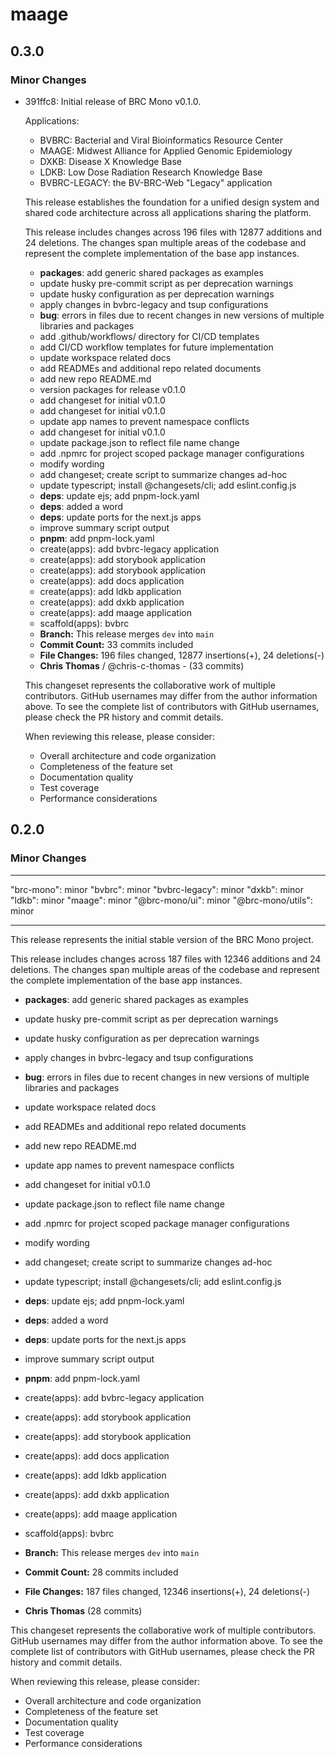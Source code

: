 # maage

## 0.3.0

### Minor Changes

- 391ffc8: Initial release of BRC Mono v0.1.0.

  Applications:

  - BVBRC: Bacterial and Viral Bioinformatics Resource Center
  - MAAGE: Midwest Alliance for Applied Genomic Epidemiology
  - DXKB: Disease X Knowledge Base
  - LDKB: Low Dose Radiation Research Knowledge Base
  - BVBRC-LEGACY: the BV-BRC-Web "Legacy" application

  This release establishes the foundation for a unified design system and shared code architecture across all applications sharing the platform.

  This release includes changes across 196 files with 12877 additions and 24 deletions. The changes span multiple areas of the codebase and represent the complete implementation of the base app instances.

  - **packages**: add generic shared packages as examples
  - update husky pre-commit script as per deprecation warnings
  - update husky configuration as per deprecation warnings
  - apply changes in bvbrc-legacy and tsup configurations
  - **bug**: errors in files due to recent changes in new versions of multiple libraries and packages
  - add .github/workflows/ directory for CI/CD templates
  - add CI/CD workflow templates for future implementation
  - update workspace related docs
  - add READMEs and additional repo related documents
  - add new repo README.md
  - version packages for release v0.1.0
  - add changeset for initial v0.1.0
  - add changeset for initial v0.1.0
  - update app names to prevent namespace conflicts
  - add changeset for initial v0.1.0
  - update package.json to reflect file name change
  - add .npmrc for project scoped package manager configurations
  - modify wording
  - add changeset; create script to summarize changes ad-hoc
  - update typescript; install @changesets/cli; add eslint.config.js
  - **deps**: update ejs; add pnpm-lock.yaml
  - **deps**: added a word
  - **deps**: update ports for the next.js apps
  - improve summary script output
  - **pnpm**: add pnpm-lock.yaml
  - create(apps): add bvbrc-legacy application
  - create(apps): add storybook application
  - create(apps): add storybook application
  - create(apps): add docs application
  - create(apps): add ldkb application
  - create(apps): add dxkb application
  - create(apps): add maage application
  - scaffold(apps): bvbrc
  - **Branch:** This release merges `dev` into `main`
  - **Commit Count:** 33 commits included
  - **File Changes:** 196 files changed, 12877 insertions(+), 24 deletions(-)
  - **Chris Thomas** / @chris-c-thomas - (33 commits)

  This changeset represents the collaborative work of multiple contributors. GitHub usernames may differ from the author information above. To see the complete list of contributors with GitHub usernames, please check the PR history and commit details.

  When reviewing this release, please consider:

  - Overall architecture and code organization
  - Completeness of the feature set
  - Documentation quality
  - Test coverage
  - Performance considerations

## 0.2.0

### Minor Changes

---

"brc-mono": minor
"bvbrc": minor
"bvbrc-legacy": minor
"dxkb": minor
"ldkb": minor
"maage": minor
"@brc-mono/ui": minor
"@brc-mono/utils": minor

---

This release represents the initial stable version of the BRC Mono project.

This release includes changes across 187 files with 12346 additions and 24 deletions. The changes span multiple areas of the codebase and represent the complete implementation of the base app instances.

- **packages**: add generic shared packages as examples

- update husky pre-commit script as per deprecation warnings
- update husky configuration as per deprecation warnings
- apply changes in bvbrc-legacy and tsup configurations
- **bug**: errors in files due to recent changes in new versions of multiple libraries and packages

- update workspace related docs
- add READMEs and additional repo related documents
- add new repo README.md

- update app names to prevent namespace conflicts
- add changeset for initial v0.1.0
- update package.json to reflect file name change
- add .npmrc for project scoped package manager configurations
- modify wording
- add changeset; create script to summarize changes ad-hoc
- update typescript; install @changesets/cli; add eslint.config.js
- **deps**: update ejs; add pnpm-lock.yaml
- **deps**: added a word
- **deps**: update ports for the next.js apps

- improve summary script output

- **pnpm**: add pnpm-lock.yaml

- create(apps): add bvbrc-legacy application
- create(apps): add storybook application
- create(apps): add storybook application
- create(apps): add docs application
- create(apps): add ldkb application
- create(apps): add dxkb application
- create(apps): add maage application
- scaffold(apps): bvbrc

- **Branch:** This release merges `dev` into `main`
- **Commit Count:** 28 commits included
- **File Changes:** 187 files changed, 12346 insertions(+), 24 deletions(-)

- **Chris Thomas** (28 commits)

This changeset represents the collaborative work of multiple contributors. GitHub usernames may differ from the author information above. To see the complete list of contributors with GitHub usernames, please check the PR history and commit details.

When reviewing this release, please consider:

- Overall architecture and code organization
- Completeness of the feature set
- Documentation quality
- Test coverage
- Performance considerations

